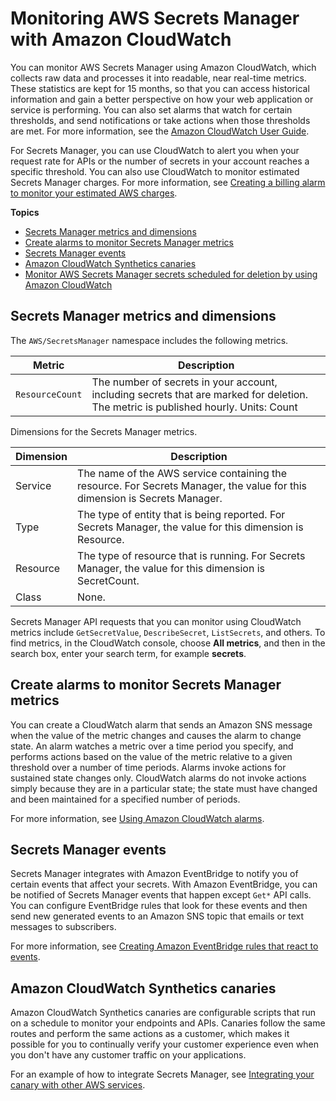 # Monitoring AWS Secrets Manager with Amazon CloudWatch<a name="monitoring-cloudwatch"></a>

You can monitor AWS Secrets Manager using Amazon CloudWatch, which collects raw data and processes it into readable, near real\-time metrics\. These statistics are kept for 15 months, so that you can access historical information and gain a better perspective on how your web application or service is performing\. You can also set alarms that watch for certain thresholds, and send notifications or take actions when those thresholds are met\. For more information, see the [Amazon CloudWatch User Guide](https://docs.aws.amazon.com/AmazonCloudWatch/latest/monitoring/)\.

For Secrets Manager, you can use CloudWatch to alert you when your request rate for APIs or the number of secrets in your account reaches a specific threshold\. You can also use CloudWatch to monitor estimated Secrets Manager charges\. For more information, see [Creating a billing alarm to monitor your estimated AWS charges](https://docs.aws.amazon.com/AmazonCloudWatch/latest/monitoring/monitor_estimated_charges_with_cloudwatch.html)\.

**Topics**
+ [Secrets Manager metrics and dimensions](#monitoring-cloudwatch_alarms_secretcount)
+ [Create alarms to monitor Secrets Manager metrics](#monitoring-cloudwatch_alarms)
+ [Secrets Manager events](#monitoring-cloudwatch_events)
+ [Amazon CloudWatch Synthetics canaries](#monitoring-cloudwatch_canaries)
+ [Monitor AWS Secrets Manager secrets scheduled for deletion by using Amazon CloudWatch](monitoring_cloudwatch_deleted-secrets.md)

## Secrets Manager metrics and dimensions<a name="monitoring-cloudwatch_alarms_secretcount"></a>

The `AWS/SecretsManager` namespace includes the following metrics\.


| Metric | Description | 
| --- | --- | 
|  `ResourceCount`  |  The number of secrets in your account, including secrets that are marked for deletion\. The metric is published hourly\. Units: Count  | 

Dimensions for the Secrets Manager metrics\.


|  Dimension  |  Description  | 
| --- | --- | 
|  Service  | The name of the AWS service containing the resource\. For Secrets Manager, the value for this dimension is Secrets Manager\. | 
|  Type  | The type of entity that is being reported\. For Secrets Manager, the value for this dimension is Resource\. | 
|  Resource  | The type of resource that is running\. For Secrets Manager, the value for this dimension is SecretCount\. | 
|  Class  | None\. | 

Secrets Manager API requests that you can monitor using CloudWatch metrics include `GetSecretValue`, `DescribeSecret`, `ListSecrets`, and others\. To find metrics, in the CloudWatch console, choose **All metrics**, and then in the search box, enter your search term, for example **secrets**\.

## Create alarms to monitor Secrets Manager metrics<a name="monitoring-cloudwatch_alarms"></a>

You can create a CloudWatch alarm that sends an Amazon SNS message when the value of the metric changes and causes the alarm to change state\. An alarm watches a metric over a time period you specify, and performs actions based on the value of the metric relative to a given threshold over a number of time periods\. Alarms invoke actions for sustained state changes only\. CloudWatch alarms do not invoke actions simply because they are in a particular state; the state must have changed and been maintained for a specified number of periods\. 

For more information, see [ Using Amazon CloudWatch alarms](https://docs.aws.amazon.com/AmazonCloudWatch/latest/monitoring/AlarmThatSendsEmail.html)\.

## Secrets Manager events<a name="monitoring-cloudwatch_events"></a>

Secrets Manager integrates with Amazon EventBridge to notify you of certain events that affect your secrets\. With Amazon EventBridge, you can be notified of Secrets Manager events that happen except `Get*` API calls\. You can configure EventBridge rules that look for these events and then send new generated events to an Amazon SNS topic that emails or text messages to subscribers\. 

For more information, see [Creating Amazon EventBridge rules that react to events](https://docs.aws.amazon.com/eventbridge/latest/userguide/eb-create-rule.html)\.

## Amazon CloudWatch Synthetics canaries<a name="monitoring-cloudwatch_canaries"></a>

Amazon CloudWatch Synthetics canaries are configurable scripts that run on a schedule to monitor your endpoints and APIs\. Canaries follow the same routes and perform the same actions as a customer, which makes it possible for you to continually verify your customer experience even when you don't have any customer traffic on your applications\. 

For an example of how to integrate Secrets Manager, see [Integrating your canary with other AWS services](https://docs.aws.amazon.com/AmazonCloudWatch/latest/monitoring/CloudWatch_Synthetics_Canaries_WritingCanary_Nodejs.html#CloudWatch_Synthetics_Canaries_AWS_integrate)\.
